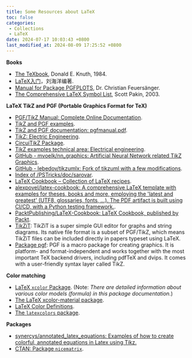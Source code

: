 ```yaml
---
title: Some Resources about LaTeX
toc: false
categories:
 - Collections
 - LaTeX
date: 2024-07-17 10:03:43 +0800
last_modified_at: 2024-08-09 17:25:52 +0800
---
```


**Books**

- [The TeXbook](https://visualmatheditor.equatheque.net/doc/texbook.pdf), Donald E. Knuth, 1984.
- [LaTeX入门](https://yun.weicheng.men/Book/LaTeX%E5%85%A5%E9%97%A8.pdf)，刘海洋编著.
- [Manual for Package PGFPLOTS](https://sourceforge.net/projects/pgfplots/), Dr. Christian Feuersänger.
- [The Comprehensive LaTeX Symbol List](https://faculty.bard.edu/bloch/symbols-letter.pdf), Scott Pakin, 2003.

**LaTeX TikZ and PGF (Portable Graphics Format for TeX)**

- [PGF/TikZ Manual: Complete Online Documentation](https://tikz.dev/).
- [TikZ and PGF examples](https://texample.net/tikz/examples/all/).
- [TikZ and PGF documentation: pgfmanual.pdf](https://pgf-tikz.github.io/pgf/pgfmanual.pdf).
- [TikZ: Electric Engineering](https://tikz.net/category/engineering/electric-engineering/).
- [CircuiTikZ Package](https://www.ctan.org/pkg/circuitikz).
- [TikZ examples technical area: Electrical engineering](https://texample.net/tikz/examples/area/electrical-engineering/).
- [GitHub - mvoelk/nn_graphics: Artificial Neural Network related TikZ Graphics](https://github.com/mvoelk/nn_graphics/tree/master).
- [GitHub - lebedov/tikzumlx: Fork of tikzuml with a few modifications](https://github.com/lebedov/tikzumlx).
- [Index of /PSTricks/doc/sarovar](https://tug.org/PSTricks/doc/sarovar/).
- [LaTeX Cookbook – Collection of LaTeX recipes](https://latex-cookbook.net/).
- [alexpovel/latex-cookbook: A comprehensive LaTeX template with examples for theses, books and more, employing the 'latest and greatest' (UTF8, glossaries, fonts, ...). The PDF artifact is built using CI/CD, with a Python testing framework.](https://github.com/alexpovel/latex-cookbook?tab=readme-ov-file).
- [PacktPublishing/LaTeX-Cookbook: LaTeX Cookbook, published by Packt](https://github.com/PacktPublishing/LaTeX-Cookbook?tab=readme-ov-file).
- [TikZiT](https://tikzit.github.io/): TikZiT is a super simple GUI editor for graphs and string diagrams. Its native file format is a subset of PGF/TikZ, which means TikZiT files can be included directly in papers typeset using LaTeX.
- [Package pgf](https://ctan.org/pkg/pgf?lang=en): PGF is a macro package for creating graphics. It is platform- and format-independent and works together with the most important TeX backend drivers, including pdfTeX and dvips. It comes with a user-friendly syntax layer called TikZ.

**Color matching**

- [LaTeX `xcolor` Package](https://ctan.org/pkg/xcolor?lang=en). (Note: *There are detailed information about various color models (formula) in this package documentation.*)
- [The LaTeX xcolor-material package](https://mirror.mwt.me/ctan/macros/latex/contrib/xcolor-material/xcolor-material.pdf).
- [LaTeX Color Definitions](https://latexcolor.com/).
- [The `latexcolors` package](https://mirror.las.iastate.edu/tex-archive/macros/latex/contrib/latexcolors/latexcolors.pdf).

**Packages**

- [synercys/annotated\_latex\_equations: Examples of how to create colorful, annotated equations in Latex using Tikz.](https://github.com/synercys/annotated_latex_equations)
- [CTAN: Package `nicematrix`](https://ctan.org/pkg/nicematrix?lang=en).
